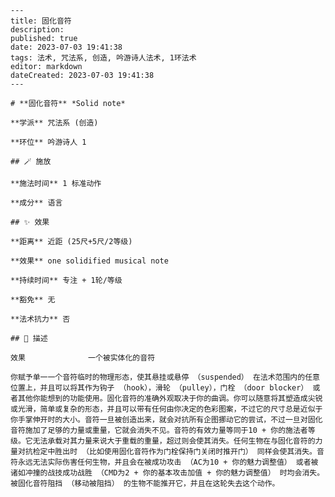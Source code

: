 
    ---
    title: 固化音符
    description: 
    published: true
    date: 2023-07-03 19:41:38
    tags: 法术, 咒法系, 创造, 吟游诗人法术, 1环法术
    editor: markdown
    dateCreated: 2023-07-03 19:41:38
    ---

    # **固化音符** *Solid note*

    **学派** 咒法系 (创造) 

    **环位** 吟游诗人 1

    ## 🪄 施放

    **施法时间** 1 标准动作

    **成分** 语言

    ## ✨ 效果  

    **距离** 近距 (25尺+5尺/2等级) 

    **效果** one solidified musical note 

    **持续时间** 专注 + 1轮/等级 

    **豁免** 无

    **法术抗力** 否

    ## 📖 描述

    效果              一个被实体化的音符

    你赋予单一一个音符临时的物理形态，使其悬挂或悬停 （suspended） 在法术范围内的任意位置上，并且可以将其作为钩子 （hook），滑轮 （pulley），门栓 （door blocker） 或者其他你能想到的功能使用。固化音符的准确外观取决于你的曲调。你可以随意将其塑造成尖锐或光滑，简单或复杂的形态，并且可以带有任何由你决定的色彩图案，不过它的尺寸总是近似于你手掌伸开时的大小。音符一旦被创造出来，就会对抗所有企图挪动它的尝试，不过一旦对固化音符施加了足够的力量或重量，它就会消失不见。音符的有效力量等同于10 + 你的施法者等级。它无法承载对其力量来说大于重载的重量，超过则会使其消失。任何生物在与固化音符的力量对抗检定中胜出时 （比如使用固化音符作为门栓保持门关闭时推开门） 同样会使其消失。音符永远无法实际伤害任何生物，并且会在被成功攻击 （AC为10 + 你的魅力调整值） 或者被诸如冲撞的战技成功战胜 （CMD为2 + 你的基本攻击加值 + 你的魅力调整值） 时均会消失。被固化音符阻挡 （移动被阻挡） 的生物不能推开它，并且在这轮失去这个动作。
    